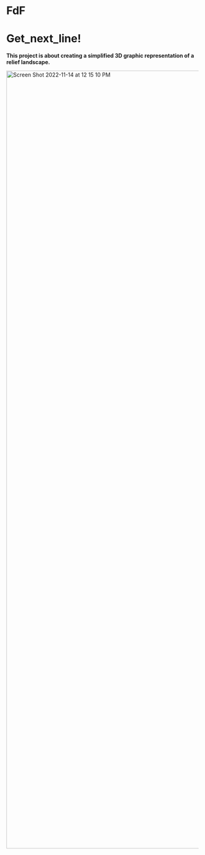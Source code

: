 # FdF



# Get_next_line!

**This project is about creating a simplified 3D graphic representation of a
relief landscape.** 


<img width="2032" alt="Screen Shot 2022-11-14 at 12 15 10 PM" src="https://user-images.githubusercontent.com/79514809/201646568-f3b36d43-6f9d-4868-b3ff-025856510730.png">

 


